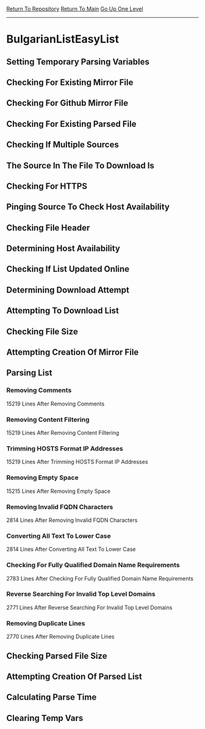 [Return To Repository](https://github.com/deathbybandaid/piholeparser/)
[Return To Main](https://github.com/deathbybandaid/piholeparser/blob/master/RecentRunLogs/Mainlog.md)
[Go Up One Level](https://github.com/deathbybandaid/piholeparser/blob/master/RecentRunLogs/TopLevelScripts/30-Processing-External-Blacklists.md)
____________________________________
# BulgarianListEasyList
## Setting Temporary Parsing Variables
## Checking For Existing Mirror File
## Checking For Github Mirror File
## Checking For Existing Parsed File
## Checking If Multiple Sources
## The Source In The File To Download Is
## Checking For HTTPS
## Pinging Source To Check Host Availability
## Checking File Header
## Determining Host Availability
## Checking If List Updated Online
## Determining Download Attempt
## Attempting To Download List
## Checking File Size
## Attempting Creation Of Mirror File
## Parsing List
### Removing Comments
15219 Lines After Removing Comments
### Removing Content Filtering
15219 Lines After Removing Content Filtering
### Trimming HOSTS Format IP Addresses
15219 Lines After Trimming HOSTS Format IP Addresses
### Removing Empty Space
15215 Lines After Removing Empty Space
### Removing Invalid FQDN Characters
2814 Lines After Removing Invalid FQDN Characters
### Converting All Text To Lower Case
2814 Lines After Converting All Text To Lower Case
### Checking For Fully Qualified Domain Name Requirements
2783 Lines After Checking For Fully Qualified Domain Name Requirements
### Reverse Searching For Invalid Top Level Domains
2771 Lines After Reverse Searching For Invalid Top Level Domains
### Removing Duplicate Lines
2770 Lines After Removing Duplicate Lines
## Checking Parsed File Size
## Attempting Creation Of Parsed List
## Calculating Parse Time
## Clearing Temp Vars
